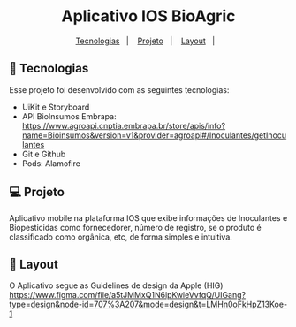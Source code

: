 <h1 align="center"> Aplicativo IOS BioAgric </h1>

<p align="center">
  <a href="#-tecnologias">Tecnologias</a>&nbsp;&nbsp;&nbsp;|&nbsp;&nbsp;&nbsp;
  <a href="#-projeto">Projeto</a>&nbsp;&nbsp;&nbsp;|&nbsp;&nbsp;&nbsp;
  <a href="#-layout">Layout</a>&nbsp;&nbsp;&nbsp;|&nbsp;&nbsp;&nbsp;
</p>


## 🚀 Tecnologias

Esse projeto foi desenvolvido com as seguintes tecnologias:

- UiKit e Storyboard
- API BioInsumos Embrapa: https://www.agroapi.cnptia.embrapa.br/store/apis/info?name=Bioinsumos&version=v1&provider=agroapi#/Inoculantes/getInoculantes
- Git e Github
- Pods: Alamofire

## 💻 Projeto

Aplicativo mobile na plataforma IOS que exibe informações de Inoculantes e Biopesticidas como fornecedorer, número de registro, se o produto é classificado como orgânica, etc, de forma simples e intuitiva.

## 🔖 Layout

O Aplicativo segue as Guidelines de design da Apple (HIG)
https://www.figma.com/file/a5tJMMxQ1N6ipKwieVvfqQ/UIGang?type=design&node-id=707%3A207&mode=design&t=LMHn0oFkHpZ13Koe-1
